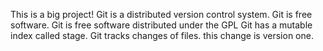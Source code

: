 This is a big project!
Git is a distributed version control system.
Git is free software.
Git is free software distributed under the GPL
Git has a mutable index called stage.
Git tracks changes of files.
this change is version one.